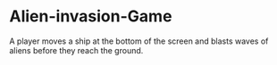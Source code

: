 # Alien-invasion-Game
A player moves a ship at the bottom of the screen and blasts waves of aliens before they reach the ground.
